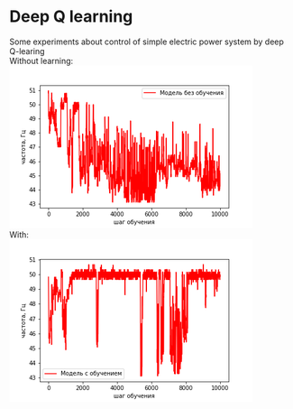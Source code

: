 # Deep Q learning
Some experiments about control of simple electric power system by deep Q-learing<br>
Without learning:<br>
<img src="https://github.com/ilyazenQ/ML/blob/main/DeepQ/PNG/WithoutEd.png"><br>
With:<br>
<img src="https://github.com/ilyazenQ/ML/blob/main/DeepQ/PNG/WithEd.png">
